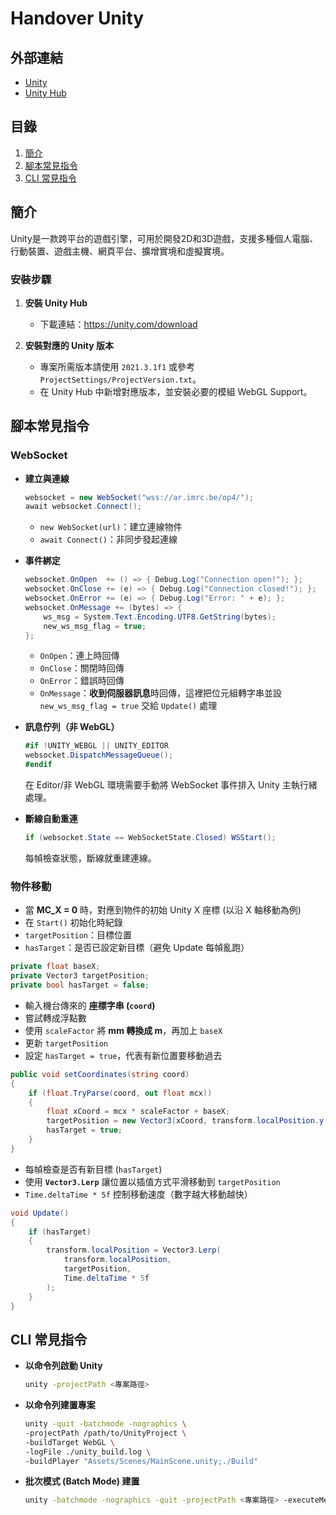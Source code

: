 # Handover Unity

## 外部連結

- [Unity](https://unity.com/)
- [Unity Hub](https://unity.com/download)

## 目錄

1. [簡介](#簡介)
2. [腳本常見指令](#腳本常見指令)
3. [CLI 常見指令](#cli-常見指令)

## 簡介

Unity是一款跨平台的遊戲引擎，可用於開發2D和3D遊戲，支援多種個人電腦、行動裝置、遊戲主機、網頁平台、擴增實境和虛擬實境。

### 安裝步驟

1.  **安裝 Unity Hub**
    - 下載連結：<https://unity.com/download>

2.  **安裝對應的 Unity 版本**
    - 專案所需版本請使用 `2021.3.1f1` 或參考 `ProjectSettings/ProjectVersion.txt`。
    - 在 Unity Hub 中新增對應版本，並安裝必要的模組 WebGL Support。

## 腳本常見指令

### WebSocket

- **建立與連線**

  ```csharp
  websocket = new WebSocket("wss://ar.imrc.be/op4/");
  await websocket.Connect();
  ```

  - `new WebSocket(url)`：建立連線物件
  - `await Connect()`：非同步發起連線

- **事件綁定**

  ```csharp
  websocket.OnOpen  += () => { Debug.Log("Connection open!"); };
  websocket.OnClose += (e) => { Debug.Log("Connection closed!"); };
  websocket.OnError += (e) => { Debug.Log("Error: " + e); };
  websocket.OnMessage += (bytes) => {
      ws_msg = System.Text.Encoding.UTF8.GetString(bytes);
      new_ws_msg_flag = true;
  };
  ```

  - `OnOpen`：連上時回傳
  - `OnClose`：關閉時回傳
  - `OnError`：錯誤時回傳
  - `OnMessage`：**收到伺服器訊息**時回傳，這裡把位元組轉字串並設 `new_ws_msg_flag = true` 交給 `Update()` 處理

- **訊息佇列（非 WebGL）**

  ```csharp
  #if !UNITY_WEBGL || UNITY_EDITOR
  websocket.DispatchMessageQueue();
  #endif
  ```

  在 Editor/非 WebGL 環境需要手動將 WebSocket 事件排入 Unity 主執行緒處理。

- **斷線自動重連**

  ```csharp
  if (websocket.State == WebSocketState.Closed) WSStart();
  ```

  每幀檢查狀態，斷線就重建連線。

### 物件移動

- 當 **MC_X = 0** 時，對應到物件的初始 Unity X 座標 (以沿 X 軸移動為例)
- 在 `Start()` 初始化時紀錄
- `targetPosition`：目標位置
- `hasTarget`：是否已設定新目標（避免 Update 每幀亂跑）

```csharp
private float baseX;
private Vector3 targetPosition;
private bool hasTarget = false;
```

- 輸入機台傳來的 **座標字串 (`coord`)**
- 嘗試轉成浮點數
- 使用 `scaleFactor` 將 **mm 轉換成 m**，再加上 `baseX`
- 更新 `targetPosition`
- 設定 `hasTarget = true`，代表有新位置要移動過去

```csharp
public void setCoordinates(string coord)
{
    if (float.TryParse(coord, out float mcx))
    {
        float xCoord = mcx * scaleFactor + baseX;
        targetPosition = new Vector3(xCoord, transform.localPosition.y, transform.localPosition.z);
        hasTarget = true;
    }
}
```

- 每幀檢查是否有新目標 (`hasTarget`)
- 使用 **`Vector3.Lerp`** 讓位置以插值方式平滑移動到 `targetPosition`
- `Time.deltaTime * 5f` 控制移動速度（數字越大移動越快）

```csharp
void Update()
{
    if (hasTarget)
    {
        transform.localPosition = Vector3.Lerp(
            transform.localPosition,
            targetPosition,
            Time.deltaTime * 5f
        );
    }
}
```

## CLI 常見指令

- **以命令列啟動 Unity**

  ```bash
  unity -projectPath <專案路徑>
  ```

- **以命令列建置專案**

  ```bash
  unity -quit -batchmode -nographics \
  -projectPath /path/to/UnityProject \
  -buildTarget WebGL \
  -logFile ./unity_build.log \
  -buildPlayer "Assets/Scenes/MainScene.unity;./Build"
  ```

- **批次模式 (Batch Mode) 建置**

  ```bash
  unity -batchmode -nographics -quit -projectPath <專案路徑> -executeMethod BuildScript.PerformBuild
  ```